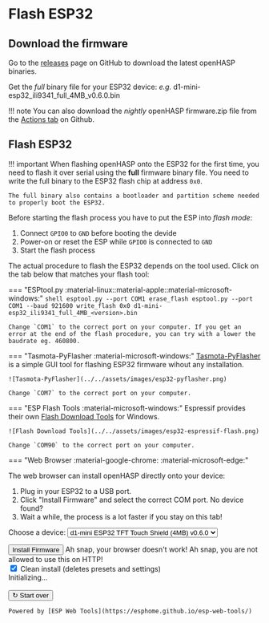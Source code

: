 # Flash ESP32

## Download the firmware

Go to the [releases](https://github.com/HASwitchPlate/openHASP/releases/v0.6.0) page on GitHub to download the latest openHASP binaries.

Get the *full* binary file for your ESP32 device: *e.g.* d1-mini-esp32_ili9341_full_4MB_v0.6.0.bin

!!! note
    You can also download the *nightly* openHASP firmware.zip file from the [Actions tab](https://github.com/HASwitchPlate/openHASP/actions) on Github.


## Flash ESP32

!!! important
    When flashing openHASP onto the ESP32 for the first time, you need to flash it over serial using the **full** firmware binary file.
    You need to write the full binary to the ESP32 flash chip at address `0x0`.

    The full binary also contains a bootloader and partition scheme needed to properly boot the ESP32.

Before starting the flash process you have to put the ESP into *flash mode*:

1. Connect `GPIO0` to `GND` before booting the devide
2. Power-on or reset the ESP while `GPIO0` is connected to `GND`
3. Start the flash process

The actual procedure to flash the ESP32 depends on the tool used. Click on the tab below that matches your flash tool:

=== "ESPtool.py :material-linux::material-apple::material-microsoft-windows:"
    ```shell
    esptool.py --port COM1 erase_flash
    esptool.py --port COM1 --baud 921600 write_flash 0x0 d1-mini-esp32_ili9341_full_4MB_<version>.bin
    ```

    Change `COM1` to the correct port on your computer. If you get an error at the end of the flash procedure, you can try with a lower the baudrate eg. 460800.

=== "Tasmota-PyFlasher :material-microsoft-windows:"
    [Tasmota-PyFlasher](https://github.com/tasmota/tasmota-pyflasher/releases/tag/1.0) is a simple GUI tool for flashing ESP32 firmware wihout any installation.

    ![Tasmota-PyFlasher](../../assets/images/esp32-pyflasher.png)

    Change `COM7` to the correct port on your computer.

=== "ESP Flash Tools :material-microsoft-windows:"
    Espressif provides their own [Flash Download Tools](https://www.espressif.com/en/support/download/other-tools) for Windows.

    ![Flash Download Tools](../../assets/images/esp32-espressif-flash.png)

    Change `COM90` to the correct port on your computer.

=== "Web Browser :material-google-chrome: :material-microsoft-edge:"
    <div id="flasher">
        The web browser can install openHASP directly onto your device: 
        <ol>
            <li>Plug in your ESP32 to a USB port.</li>
            <li id="coms">Click "Install Firmware" and select the correct COM port. <a onclick="showSerialHelp()">No device found?</a>
            </li>
            <li>Wait a while, the process is a lot faster if you stay on this tab!</li>
        </ol>
        <!-- add new builds here -->
        <p>Choose a device:
        <select id="ver" class="install-menu" onchange="setManifest()">
            <option value="1" data-manifest="../../assets/json/d1-mini-esp32_ili9341_full_4MB_v0.6.0.json" hide-progress erase-first>d1-mini ESP32 TFT Touch Shield (4MB) v0.6.0</option>
            <option value="2" data-manifest="../../assets/json/esp32-touchdown_full_4MB_v0.6.0.json" hide-progress erase-first>ESP32 TouchDown v0.6.0</option>
            <option value="3" data-manifest="../../assets/json/freetouchdeck_full_4MB_v0.6.0.json" hide-progress erase-first>FreeTouchDeck v0.6.0</option>
            <option value="4" data-manifest="../../assets/json/huzzah32-featherwing-24_full_4MB_v0.6.0.json" hide-progress erase-first>Huzzah32 Featherwing 2.4&quot; v0.6.0</option>
            <option value="5" data-manifest="../../assets/json/huzzah32-featherwing-35_full_4MB_v0.6.0.json" hide-progress erase-first>Huzzah32 Featherwing 3.5&quot; v0.6.0</option>
            <option value="6" data-manifest="../../assets/json/lanbon_l8_full_8MB_v0.6.0.json" hide-progress erase-first>Lanbon L8 v0.6.0</option>
            <option value="7" data-manifest="../../assets/json/m5stack-core2_full_16MB_v0.6.0.json" hide-progress erase-first>M5Stack core2 v0.6.0</option>
            <option value="8" data-manifest="../../assets/json/wt32-sc01_full_4MB_v0.6.0.json" hide-progress erase-first>WT32-SC01 (4MB) v0.6.0</option>
        </select>
        </p>
        <div class="inst-button">
            <esp-web-install-button id="inst" manifest="../../assets/json/manifest.json" hide-progress erase-first>
                <button class="md-button md-button--primary" slot="activate">Install Firmware</button>
                <span slot="unsupported">Ah snap, your browser doesn't work!</span>
                <span slot="not-allowed">Ah snap, you are not allowed to use this on HTTP!</span>
            </esp-web-install-button><br>
            <input type="checkbox" id="erase" name="erase" onchange="toggleErase()" checked>
            <label for="erase"> Clean install (deletes presets and settings)</label><br>
        </div>
        <div class="log">
            <span class="info-top" id="state">Initializing...</span>
            <span class="info-top" id="progress"></span><br>
            <div id="bar" class="height: 12px; width: 100%;">
                <div id="bar-inner" class="transform: translate(-50%, -10%); width: 200%; height: 120%; background: linear-gradient(to right, #fff 50%, #444 50%); transition: transform 3s; position: absolute;  left: 0; top: 0;"></div>
            </div>
            <span class="info-bot" id="env">&nbsp;</span>
            <span class="info-bot" id="extra">&nbsp;</span>
        </div>
        <div id="reset-button">
            <button class="md-button md-button--primary" onclick="reset()">&#8635; Start over</button>
        </div>
    </div>


    Powered by [ESP Web Tools](https://esphome.github.io/esp-web-tools/)
